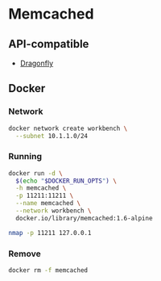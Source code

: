 # Memcached

## API-compatible

- [Dragonfly](/dragonfly.md)

## Docker

### Network

```sh
docker network create workbench \
  --subnet 10.1.1.0/24
```

### Running

```sh
docker run -d \
  $(echo "$DOCKER_RUN_OPTS") \
  -h memcached \
  -p 11211:11211 \
  --name memcached \
  --network workbench \
  docker.io/library/memcached:1.6-alpine
```

```sh
nmap -p 11211 127.0.0.1
```

### Remove

```sh
docker rm -f memcached
```
